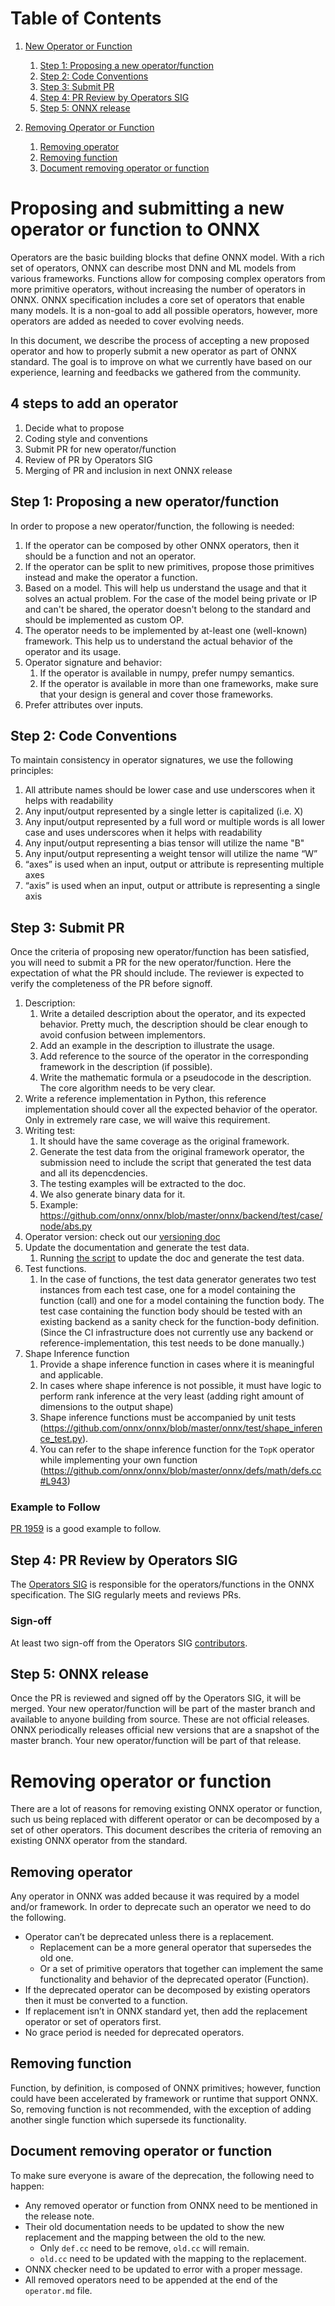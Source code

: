 # Table of Contents
1. [New Operator or Function](#new_operator_or_function)
    1. [Step 1: Proposing a new operator/function](#step1_new_operator_or_function)
    2. [Step 2: Code Conventions](#step2_code_conventions)
    3. [Step 3: Submit PR](#step3_new_operator_or_function)
    4. [Step 4: PR Review by Operators SIG](#step4_new_operator_or_function)
    5. [Step 5: ONNX release](#step5_new_operator_or_function)

2. [Removing Operator or Function](#removing_operator_or_function)
    1. [Removing operator](#removing_operator)
    2. [Removing function](#removing_function)
    3. [Document removing operator or function](#document_removing_operator_or_function)

# Proposing and submitting a new operator or function to ONNX <a name="new_operator_or_function"></a>

Operators are the basic building blocks that define ONNX model. With a rich set of operators, ONNX can describe most DNN and ML models from various frameworks. Functions allow for composing complex operators from more primitive operators, without increasing the number of operators in ONNX. ONNX specification includes a core set of operators that enable many models. It is a non-goal to add all possible operators, however, more operators are added as needed to cover evolving needs.

In this document, we describe the process of accepting a new proposed operator and how to properly submit a new operator as part of ONNX standard. The goal is to improve on what we currently have based on our experience, learning and feedbacks we gathered from the community.

## 4 steps to add an operator <a name="steps_to_add_an_operator"></a>
1. Decide what to propose
2. Coding style and conventions
3. Submit PR for new operator/function
4. Review of PR by Operators SIG
5. Merging of PR and inclusion in next ONNX release

## Step 1: Proposing a new operator/function <a name="step1_new_operator_or_function"></a>
In order to propose a new operator/function, the following is needed:
1. If the operator can be composed by other ONNX operators, then it should be a function and not an operator.
2. If the operator can be split to new primitives, propose those primitives instead and make the operator a function.
3. Based on a model. This will help us understand the usage and that it solves an actual problem. For the case of the model being private or IP and can't be shared, the operator doesn't belong to the standard and should be implemented as custom OP.
4. The operator needs to be implemented by at-least one (well-known) framework. This help us to understand the actual behavior of the operator and its usage.
5. Operator signature and behavior:
    1. If the operator is available in numpy, prefer numpy semantics.
    2. If the operator is available in more than one frameworks, make sure that your design is general and cover those frameworks.
6. Prefer attributes over inputs.

## Step 2: Code Conventions <a name="step2_code_conventions"></a>
To maintain consistency in operator signatures, we use the following principles:
1. All attribute names should be lower case and use underscores when it helps with readability
2. Any input/output represented by a single letter is capitalized (i.e. X)
3. Any input/output represented by a full word or multiple words is all lower case and uses underscores when it helps with readability
4. Any input/output representing a bias tensor will utilize the name "B"
5. Any input/output representing a weight tensor will utilize the name “W”
6. “axes” is used when an input, output or attribute is representing multiple axes
7. “axis” is used when an input, output or attribute is representing a single axis

## Step 3: Submit PR <a name="step3_new_operator_or_function"></a>
Once the criteria of proposing new operator/function has been satisfied, you will need to submit a PR for the new operator/function. Here the expectation of what the PR should include. The reviewer is expected to verify the completeness of the PR before signoff.
1. Description:
    1. Write a detailed description about the operator, and its expected behavior. Pretty much, the description should be clear enough to avoid confusion between implementors.
    2. Add an example in the description to illustrate the usage.
    3. Add reference to the source of the operator in the corresponding framework in the description (if possible).
    4. Write the mathematic formula or a pseudocode in the description. The core algorithm needs to be very clear.
2. Write a reference implementation in Python, this reference implementation should cover all the expected behavior of the operator. Only in extremely rare case, we will waive this requirement.
3. Writing test:
    1. It should have the same coverage as the original framework.
    2. Generate the test data from the original framework operator, the submission need to include the script that generated the test data and all its depencdencies.
    3. The testing examples will be extracted to the doc. 
    4. We also generate binary data for it. 
    5. Example: https://github.com/onnx/onnx/blob/master/onnx/backend/test/case/node/abs.py
4. Operator version: check out our
[versioning doc](https://github.com/fdwr/onnx/blob/master/docs/Versioning.md#operator-versioning)    
5. Update the documentation and generate the test data.
    1. Running [the script](https://github.com/onnx/onnx/blob/master/tools/update_doc.sh)
to update the doc and generate the test data.
6. Test functions.
    1. In the case of functions, the test data generator generates two test instances from each test case,
    one for a model containing the function (call) and one for a model containing the function body.
    The test case containing the function body should be tested with an existing backend as a sanity
    check for the function-body definition. (Since the CI infrastructure does not currently use any
    backend or reference-implementation, this test needs to be done manually.)
7. Shape Inference function 
    1. Provide a shape inference function in cases where it is meaningful and applicable.
    2. In cases where shape inference is not possible, it must have logic to perform 
rank inference at the very least (adding right amount of dimensions to the output shape)
    3. Shape inference functions must be accompanied by unit tests (https://github.com/onnx/onnx/blob/master/onnx/test/shape_inference_test.py).
    4. You can refer to the shape inference function for the `TopK` operator while implementing your own function (https://github.com/onnx/onnx/blob/master/onnx/defs/math/defs.cc#L943)

### Example to Follow
[PR 1959](https://github.com/onnx/onnx/pull/1959) is a good example to follow.

## Step 4: PR Review by Operators SIG <a name="step4_new_operator_or_function"></a>
The [Operators SIG](https://github.com/onnx/sigs/tree/master/operators) is responsible for the operators/functions in the ONNX specification. The SIG regularly meets and reviews PRs.

### Sign-off
At least two sign-off from the Operators SIG [contributors](https://github.com/onnx/onnx/tree/master/community#community-roles).

## Step 5: ONNX release <a name="step5_new_operator_or_function"></a>
Once the PR is reviewed and signed off by the Operators SIG, it will be merged. Your new operator/function will be part of the master branch and available to anyone building from source. These are not official releases. ONNX periodically releases official new versions that are a snapshot of the master branch. Your new operator/function will be part of that release.

# Removing operator or function <a name="removing_operator_or_function"></a>
There are a lot of reasons for removing existing ONNX operator or function, such us being replaced with different operator or can be decomposed by a set of other operators. This document describes the criteria of removing an existing ONNX operator from the standard.

## Removing operator <a name="removing_operator"></a>
Any operator in ONNX was added because it was required by a model and/or framework. In order to deprecate such an operator we need to do the following.
* Operator can’t be deprecated unless there is a replacement.
    * Replacement can be a more general operator that supersedes the old one.
    * Or a set of primitive operators that together can implement the same functionality and behavior of the deprecated operator (Function).
* If the deprecated operator can be decomposed by existing operators then it must be converted to a function.
* If replacement isn’t in ONNX standard yet, then add the replacement operator or set of operators first.
* No grace period is needed for deprecated operators.

## Removing function <a name="removing_function"></a>
Function, by definition, is composed of ONNX primitives; however, function could have been accelerated by framework or runtime that support ONNX. So, removing function is not recommended, with the exception of adding another single function which supersede its functionality.

## Document removing operator or function <a name="document_removing_operator_or_function"></a>
To make sure everyone is aware of the deprecation, the following need to happen:
* Any removed operator or function from ONNX need to be mentioned in the release note.
* Their old documentation needs to be updated to show the new replacement and the mapping between the old to the new.
    * Only `def.cc` need to be remove, `old.cc` will remain.
    * `old.cc` need to be updated with the mapping to the replacement.
* ONNX checker need to be updated to error with a proper message.
* All removed operators need to be appended at the end of the `operator.md` file.